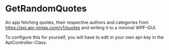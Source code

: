 # GetRandomQuotes

An app fetching quotes, their respective authors and categories from https://api.api-ninjas.com/v1/quotes and writing it to a minimal WPF-GUI.

To configure this for yourself, you will have to edit in your own api-key in the ApiController-Class.
